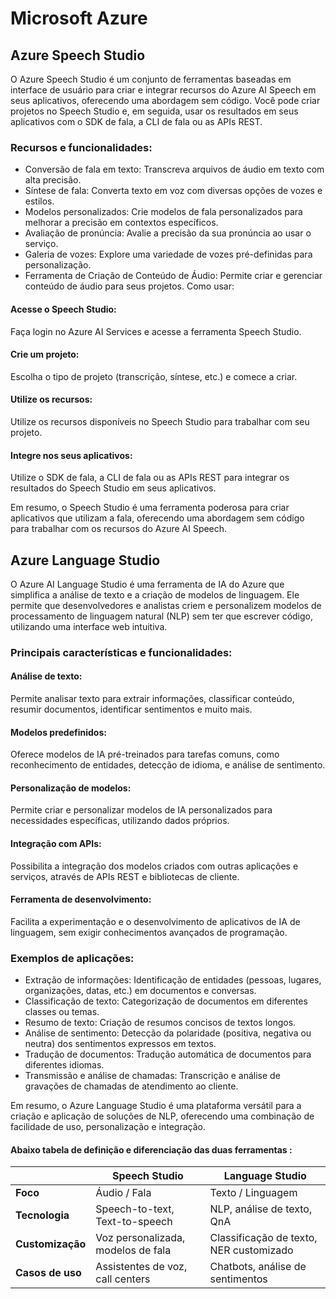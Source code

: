 # Microsoft Azure
## Azure Speech Studio
O Azure Speech Studio é um conjunto de ferramentas baseadas em interface de usuário para criar e integrar recursos do Azure AI Speech em seus aplicativos, oferecendo uma abordagem sem código. Você pode criar projetos no Speech Studio e, em seguida, usar os resultados em seus aplicativos com o SDK de fala, a CLI de fala ou as APIs REST. 
### Recursos e funcionalidades:
* Conversão de fala em texto: Transcreva arquivos de áudio em texto com alta precisão. 
* Síntese de fala: Converta texto em voz com diversas opções de vozes e estilos. 
* Modelos personalizados: Crie modelos de fala personalizados para melhorar a precisão em contextos específicos. 
* Avaliação de pronúncia: Avalie a precisão da sua pronúncia ao usar o serviço. 
* Galeria de vozes: Explore uma variedade de vozes pré-definidas para personalização. 
* Ferramenta de Criação de Conteúdo de Áudio: Permite criar e gerenciar conteúdo de áudio para seus projetos. 
Como usar:
#### Acesse o Speech Studio:
Faça login no Azure AI Services e acesse a ferramenta Speech Studio.
#### Crie um projeto:
Escolha o tipo de projeto (transcrição, síntese, etc.) e comece a criar.
#### Utilize os recursos:
Utilize os recursos disponíveis no Speech Studio para trabalhar com seu projeto.
#### Integre nos seus aplicativos:
Utilize o SDK de fala, a CLI de fala ou as APIs REST para integrar os resultados do Speech Studio em seus aplicativos. 

Em resumo, o Speech Studio é uma ferramenta poderosa para criar aplicativos que utilizam a fala, oferecendo uma abordagem sem código para trabalhar com os recursos do Azure AI Speech. 

## Azure Language Studio
O Azure AI Language Studio é uma ferramenta de IA do Azure que simplifica a análise de texto e a criação de modelos de linguagem. Ele permite que desenvolvedores e analistas criem e personalizem modelos de processamento de linguagem natural (NLP) sem ter que escrever código, utilizando uma interface web intuitiva.
### Principais características e funcionalidades:
#### Análise de texto:
Permite analisar texto para extrair informações, classificar conteúdo, resumir documentos, identificar sentimentos e muito mais. 
#### Modelos predefinidos:
Oferece modelos de IA pré-treinados para tarefas comuns, como reconhecimento de entidades, detecção de idioma, e análise de sentimento. 
#### Personalização de modelos:
Permite criar e personalizar modelos de IA personalizados para necessidades específicas, utilizando dados próprios. 
#### Integração com APIs:
Possibilita a integração dos modelos criados com outras aplicações e serviços, através de APIs REST e bibliotecas de cliente. 
#### Ferramenta de desenvolvimento:
Facilita a experimentação e o desenvolvimento de aplicativos de IA de linguagem, sem exigir conhecimentos avançados de programação. 
### Exemplos de aplicações:
* Extração de informações: Identificação de entidades (pessoas, lugares, organizações, datas, etc.) em documentos e conversas.
* Classificação de texto: Categorização de documentos em diferentes classes ou temas.
* Resumo de texto: Criação de resumos concisos de textos longos.
* Análise de sentimento: Detecção da polaridade (positiva, negativa ou neutra) dos sentimentos expressos em textos.
* Tradução de documentos: Tradução automática de documentos para diferentes idiomas.
* Transmissão e análise de chamadas: Transcrição e análise de gravações de chamadas de atendimento ao cliente. 

Em resumo, o Azure Language Studio é uma plataforma versátil para a criação e aplicação de soluções de NLP, oferecendo uma combinação de facilidade de uso, personalização e integração. 

#### Abaixo tabela de definição e diferenciação das duas ferramentas :

|                  | **Speech Studio**                  | **Language Studio**                     |
| ---------------- | ---------------------------------- | --------------------------------------- |
| **Foco**         | Áudio / Fala                       | Texto / Linguagem                       |
| **Tecnologia**   | Speech-to-text, Text-to-speech     | NLP, análise de texto, QnA              |
| **Customização** | Voz personalizada, modelos de fala | Classificação de texto, NER customizado |
| **Casos de uso** | Assistentes de voz, call centers   | Chatbots, análise de sentimentos        |
